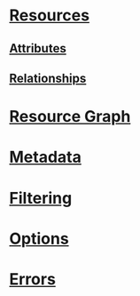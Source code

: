 # [Resources](resources/index.md)
## [Attributes](resources/attributes.md)
## [Relationships](resources/relationships.md)

# [Resource Graph](resource-graph.md)
# [Metadata](meta.md)
# [Filtering](filtering.md)
# [Options](options.md)
# [Errors](errors.md)
